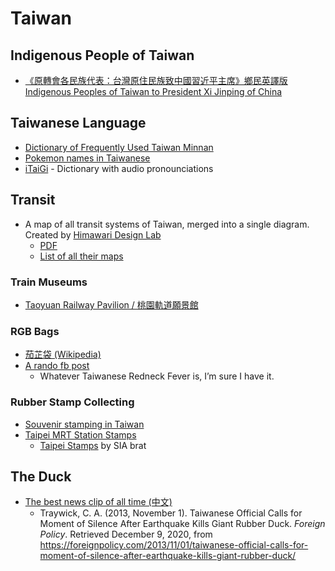 # Taiwan

## Indigenous People of Taiwan

- [《原轉會各民族代表：台灣原住民族致中國習近平主席》鄉民英譯版 Indigenous Peoples of Taiwan to President Xi Jinping of China](https://g0v.hackmd.io/@chihao/SyKTh6bM4)

## Taiwanese Language

- [Dictionary of Frequently Used Taiwan Minnan](https://twblg.dict.edu.tw/holodict_new/)
- [Pokemon names in Taiwanese](https://itaigi.tw/tsu-te/pho-khi-bong)
- [iTaiGi](https://itaigi.tw/) - Dictionary with audio pronounciations

## Transit

- A map of all transit systems of Taiwan, merged into a single diagram. Created by [Himawari Design Lab](https://47rail.jp)
  - [PDF](https://47rail.jp/data/routemap_taiwan_202011a.pdf)
  - [List of all their maps](https://47rail.jp/routemap.html)

### Train Museums

- [Taoyuan Railway Pavilion / 桃園軌道願景館](https://travel.tycg.gov.tw/en/travel/attraction/1551)

### RGB Bags

- [茄芷袋 (Wikipedia)](https://zh.wikipedia.org/wiki/%E8%8C%84%E8%8A%B7%E8%A2%8B)
- [A rando fb post](https://www.facebook.com/wuwowtw/posts/1613124618969234/)
  - Whatever Taiwanese Redneck Fever is, I’m sure I have it.

### Rubber Stamp Collecting

- [Souvenir stamping in Taiwan](https://www.tiggerbird.com/souvenir-stamping-in-taiwan/)
- [Taipei MRT Station Stamps](https://english.metro.taipei/News.aspx?n=75C527310DFF7F7A&sms=0E5388E2903027D5)
  - [Taipei Stamps](https://the-sia-brat.com/2015/12/25/taipei-stamps/) by SIA brat

## The Duck

- [The best news clip of all time (中文)](https://youtu.be/JLy_Qj_J1XU)
  - Traywick, C. A. (2013, November 1). Taiwanese Official Calls for Moment of Silence After Earthquake Kills Giant Rubber Duck. _Foreign Policy_. Retrieved December 9, 2020, from https://foreignpolicy.com/2013/11/01/taiwanese-official-calls-for-moment-of-silence-after-earthquake-kills-giant-rubber-duck/
